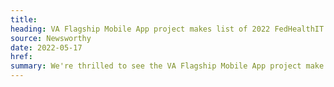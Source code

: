 ```yaml
---
title:
heading: VA Flagship Mobile App project makes list of 2022 FedHealthIT Innovation Award Winners
source: Newsworthy
date: 2022-05-17
href:
summary: We're thrilled to see the VA Flagship Mobile App project make the list of 2022 FedHealthIT Innovation Award Winners. Helping the VA formulate a flagship mobile application strategy was one of the <a href="https://skylight.digital/work/experience/va-mobile-product-strategy/">first projects</a> Skylight ever worked on. We're delighted that the VA was able to apply our mobile product strategy to great success.
---
```

